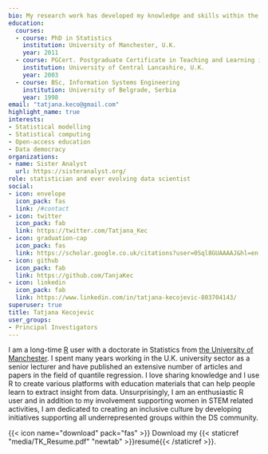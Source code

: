 ```yaml
---
bio: My research work has developed my knowledge and skills within the area of applied statistical modelling. As such, the area of my research enhances the opportunities for cross discipline projects.
education:
  courses:
  - course: PhD in Statistics
    institution: University of Manchester, U.K.
    year: 2011
  - course: PGCert. Postgraduate Certificate in Teaching and Learning in Higher Education
    institution: University of Central Lancashire, U.K.
    year: 2003
  - course: BSc, Information Systems Engineering
    institution: University of Belgrade, Serbia
    year: 1998
email: "tatjana.keco@gmail.com"
highlight_name: true
interests:
- Statistical modelling
- Statistical computing
- Open-access education
- Data democracy
organizations:
- name: Sister Analyst
  url: https://sisteranalyst.org/
role: statistician and ever evolving data scientist
social:
- icon: envelope
  icon_pack: fas
  link: /#contact
- icon: twitter
  icon_pack: fab
  link: https://twitter.com/Tatjana_Kec
- icon: graduation-cap
  icon_pack: fas
  link: https://scholar.google.co.uk/citations?user=0Sql8GUAAAAJ&hl=en
- icon: github
  icon_pack: fab
  link: https://github.com/TanjaKec
- icon: linkedin
  icon_pack: fab
  link: https://www.linkedin.com/in/tatjana-kecojevic-803704143/
superuser: true
title: Tatjana Kecojevic
user_groups:
- Principal Investigators
---
```


I am a long-time [R](https://www.r-project.org) user with a doctorate in Statistics from [the University of Manchester](https://www.manchester.ac.uk). I spent many years working in the U.K. university sector as a senior lecturer and have published an extensive number of articles and papers in the field of quantile regression. I love sharing knowledge and I use R to create various platforms with education materials that can help people learn to extract insight from data. Unsurprisingly, I am an enthusiastic R user and in addition to my involvement supporting women in STEM related activities, I am dedicated to creating an inclusive culture by developing initiatives supporting all underrepresented groups within the DS community.

{{< icon name="download" pack="fas" >}} Download my {{< staticref "media/TK_Resume.pdf" "newtab" >}}resumé{{< /staticref >}}.
